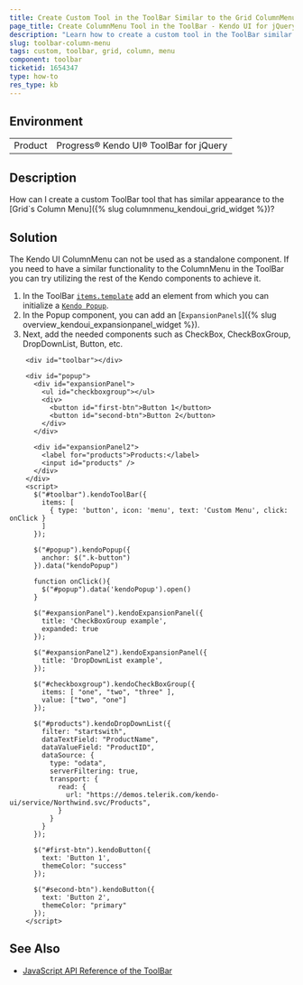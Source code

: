 ```yaml
---
title: Create Custom Tool in the ToolBar Similar to the Grid ColumnMenu
page_title: Create ColumnMenu Tool in the ToolBar - Kendo UI for jQuery ToolBar
description: "Learn how to create a custom tool in the ToolBar similar to the Kendo UI for jQuery Grid ColumnMenu."
slug: toolbar-column-menu
tags: custom, toolbar, grid, column, menu
component: toolbar
ticketid: 1654347
type: how-to
res_type: kb
---
```


## Environment

<table>
 <tr>
  <td>Product</td>
  <td>Progress® Kendo UI® ToolBar for jQuery</td> 
 </tr>
</table>


## Description

How can I create a custom ToolBar tool that has similar appearance to the [Grid`s Column Menu]({% slug columnmenu_kendoui_grid_widget %})?

## Solution

The Kendo UI ColumnMenu can not be used as a standalone component. If you need to have a similar functionality to the ColumnMenu in the ToolBar you can try utilizing the rest of the Kendo components to achieve it. 


1. In the ToolBar [`items.template`](/api/javascript/ui/toolbar/configuration/items.template) add an element from which you can initialize a [`Kendo Popup`](/api/javascript/ui/popup).
1. In the Popup component, you can add an [`ExpansionPanels`]({% slug overview_kendoui_expansionpanel_widget %}).
1. Next, add the needed components such as CheckBox, CheckBoxGroup, DropDownList, Button, etc. 

```dojo
    <div id="toolbar"></div>

    <div id="popup">
      <div id="expansionPanel">
        <ul id="checkboxgroup"></ul>
        <div>
          <button id="first-btn">Button 1</button>
          <button id="second-btn">Button 2</button>
        </div>
      </div>

      <div id="expansionPanel2">
        <label for="products">Products:</label>
        <input id="products" />
      </div>
    </div>
    <script>
      $("#toolbar").kendoToolBar({
        items: [
          { type: 'button', icon: 'menu', text: 'Custom Menu', click: onClick }
        ] 
      });

      $("#popup").kendoPopup({
        anchor: $(".k-button")
      }).data("kendoPopup")

      function onClick(){
        $("#popup").data('kendoPopup').open()
      }

      $("#expansionPanel").kendoExpansionPanel({
        title: 'CheckBoxGroup example',
        expanded: true
      });

      $("#expansionPanel2").kendoExpansionPanel({
        title: 'DropDownList example',
      });

      $("#checkboxgroup").kendoCheckBoxGroup({
        items: [ "one", "two", "three" ],
        value: ["two", "one"]
      });

      $("#products").kendoDropDownList({
        filter: "startswith",
        dataTextField: "ProductName",
        dataValueField: "ProductID",
        dataSource: {
          type: "odata",
          serverFiltering: true,
          transport: {
            read: {
              url: "https://demos.telerik.com/kendo-ui/service/Northwind.svc/Products",
            }
          }
        }
      });

      $("#first-btn").kendoButton({
        text: 'Button 1',
        themeColor: "success"
      });

      $("#second-btn").kendoButton({
        text: 'Button 2',
        themeColor: "primary"
      });
    </script>
```

## See Also

* [JavaScript API Reference of the ToolBar](/api/javascript/ui/toolbar)
